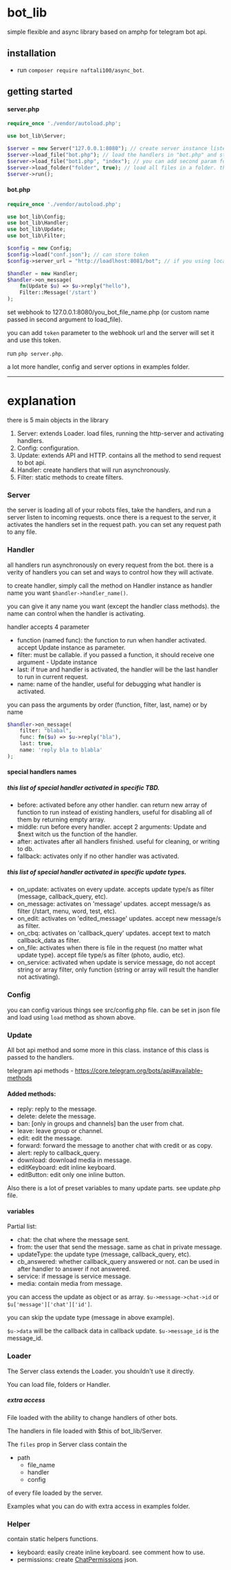 # bot_lib

simple flexible and async library based on amphp for telegram bot api.

## installation

- run ```composer require naftali100/async_bot```.

## getting started

#### server.php

```php
require_once './vendor/autoload.php';

use bot_lib\Server; 

$server = new Server("127.0.0.1:8080"); // create server instance listening to port 8080
$server->load_file("bot.php"); // load the handlers in "bot.php" and store them in "bot.php" path
$server->load_file("bot1.php", "index"); // you can add second param for different path
$server->load_folder("folder", true); // load all files in a folder. the second param is whether to load recursively or not
$server->run();
```
#### bot.php

```php
require_once './vendor/autoload.php';

use bot_lib\Config;
use bot_lib\Handler;
use bot_lib\Update;
use bot_lib\Filter;

$config = new Config;
$config->load("conf.json"); // can store token
$config->server_url = "http://loadlhost:8081/bot"; // if you using local telegram-bot-api

$handler = new Handler;
$handler->on_message(
    fn(Update $u) => $u->reply("hello"),
    Filter::Message('/start')
);
```
set webhook to 127.0.0.1:8080/you_bot_file_name.php (or custom name passed in second argument to load_file).

you can add `token` parameter to the webhook url and the server will set it and use this token.

run `php server.php`.

a lot more handler, config and server options in examples folder.

---
# explanation

there is 5 main objects in the library

1. Server: extends Loader. load files, running the http-server and activating handlers.
2. Config: configuration.
3. Update: extends API and HTTP. contains all the method to send request to bot api.
4. Handler: create handlers that will run asynchronously.
5. Filter: static methods to create filters.

### Server 
the server is loading all of your robots files, take the handlers, and run a server listen to incoming requests.
once there is a request to the server, it activates the handlers set in the request path. you can set any request path to any file.

### Handler
all handlers run asynchronously on every request from the bot. 
there is a verity of handlers you can set and ways to control how they will activate.

to create handler, simply call the method on Handler instance as handler name you want `$handler->handler_name()`.

you can give it any name you want (except the handler class methods).
the name can control when the handler is activating.

handler accepts 4 parameter

- function (named func): the function to run when handler activated. accept Update instance as parameter.
- filter: must be callable. if you passed a function, it should receive one argument - Update instance
- last: if true and handler is activated, the handler will be the last handler to run in current request.
- name: name of the handler, useful for debugging what handler is activated.

you can pass the arguments by order (function, filter, last, name) or by name
```php
$handler->on_message(
    filter: "blabal", 
    func: fn($u) => $u->reply("bla"),
    last: true,
    name: 'reply bla to blabla'
);
```

#### special handlers names
##### this list of special handler activated in specific TBD.
- before: activated before any other handler. can return new array of function to run instead of existing handlers, useful for disabling all of them by returning empty array.
- middle: run before every handler. accept 2 arguments: Update and $next witch us the function of the handler.
- after: activates after all handlers finished. useful for cleaning, or writing to db.
- fallback: activates only if no other handler was activated.

##### this list of special handler activated in specific update types.

- on_update: activates on every update. accepts update type/s as filter (message, callback_query, etc).
- on_message: activates on 'message' updates. accept message/s as filter (/start, menu, word, test, etc).
- on_edit: activates on 'edited_message' updates. accept new message/s as filter.
- on_cbq: activates on 'callback_query' updates. accept text to match callback_data as filter.
- on_file: activates when there is file in the request (no matter what update type). accept file type/s as filter (photo, audio, etc).
- on_service: activated when update is service message, do not accept string or array filter, only function (string or array will result the handler not activating).

### Config
you can config various things see src/config.php file. can be set in json file and load using `load` method as shown above.

### Update
All bot api method and some more in this class. instance of this class is passed to the handlers.

telegram api methods - https://core.telegram.org/bots/api#available-methods

#### Added methods:

- reply: reply to the message.
- delete: delete the message.
- ban: [only in groups and channels] ban the user from chat.
- leave: leave group or channel.
- edit: edit the message.
- forward: forward the message to another chat with credit or as copy.
- alert: reply to callback_query.
- download: download media in message.
- editKeyboard: edit inline keyboard.
- editButton: edit only one inline button.

Also there is a lot of preset variables to many update parts. see update.php file.

#### variables 
Partial list:

- chat: the chat where the message sent.
- from: the user that send the message. same as chat in private message.
- updateType: the update type (message, callback_query, etc).
- cb_answered: whether callback_query answered or not. can be used in after handler to answer if not answered.
- service: if message is service message.
- media: contain media from message.

you can access the update as object or as array. `$u->message->chat->id` or `$u['message']['chat']['id']`.

you can skip the update type (message in above example). 

`$u->data` will be the callback data in callback update. `$u->message_id` is the message_id.

### Loader
The Server class extends the Loader. you shouldn't use it directly.

You can load file, folders or Handler.

##### extra access
File loaded with the ability to change handlers of other bots.

The handlers in file loaded with $this of bot_lib/Server.

The `files` prop in Server class contain the

- path 
    - file_name 
    - handler 
    - config 
 
of every file loaded by the server.

Examples what you can do with extra access in examples folder.

### Helper
contain static helpers functions.

- keyboard: easily create inline keyboard. see comment how to use.
- permissions: create [ChatPermissions](https://core.telegram.org/bots/api#chatpermissions) json.
